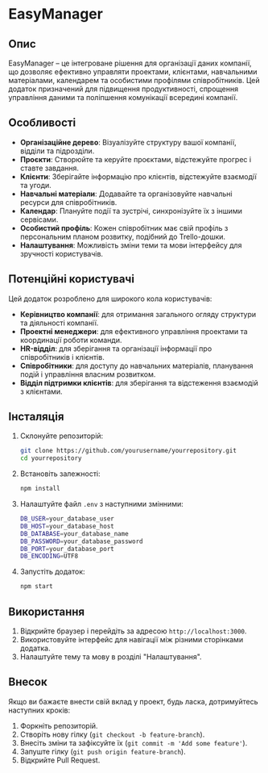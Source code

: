 # EasyManager

## Опис

EasyManager – це інтегроване рішення для організації даних компанії, що дозволяє ефективно управляти проектами, клієнтами, навчальними матеріалами, календарем та особистими профілями співробітників. Цей додаток призначений для підвищення продуктивності, спрощення управління даними та поліпшення комунікації всередині компанії.

## Особливості

- **Організаційне дерево**: Візуалізуйте структуру вашої компанії, відділи та підрозділи.
- **Проєкти**: Створюйте та керуйте проєктами, відстежуйте прогрес і ставте завдання.
- **Клієнти**: Зберігайте інформацію про клієнтів, відстежуйте взаємодії та угоди.
- **Навчальні матеріали**: Додавайте та організовуйте навчальні ресурси для співробітників.
- **Календар**: Плануйте події та зустрічі, синхронізуйте їх з іншими сервісами.
- **Особистий профіль**: Кожен співробітник має свій профіль з персональним планом розвитку, подібний до Trello-дошки.
- **Налаштування**: Можливість зміни теми та мови інтерфейсу для зручності користувачів.

## Потенційні користувачі

Цей додаток розроблено для широкого кола користувачів:

- **Керівництво компанії**: для отримання загального огляду структури та діяльності компанії.
- **Проектні менеджери**: для ефективного управління проектами та координації роботи команди.
- **HR-відділ**: для зберігання та організації інформації про співробітників і клієнтів.
- **Співробітники**: для доступу до навчальних матеріалів, планування подій і управління власним розвитком.
- **Відділ підтримки клієнтів**: для зберігання та відстеження взаємодій з клієнтами.

## Інсталяція

1. Склонуйте репозиторій:
    ```sh
    git clone https://github.com/yourusername/yourrepository.git
    cd yourrepository
    ```

2. Встановіть залежності:
    ```sh
    npm install
    ```

3. Налаштуйте файл `.env` з наступними змінними:
    ```sh
    DB_USER=your_database_user
    DB_HOST=your_database_host
    DB_DATABASE=your_database_name
    DB_PASSWORD=your_database_password
    DB_PORT=your_database_port
    DB_ENCODING=UTF8
    ```

4. Запустіть додаток:
    ```sh
    npm start
    ```

## Використання

1. Відкрийте браузер і перейдіть за адресою `http://localhost:3000`.
2. Використовуйте інтерфейс для навігації між різними сторінками додатка.
3. Налаштуйте тему та мову в розділі "Налаштування".

## Внесок

Якщо ви бажаєте внести свій вклад у проект, будь ласка, дотримуйтесь наступних кроків:

1. Форкніть репозиторій.
2. Створіть нову гілку (`git checkout -b feature-branch`).
3. Внесіть зміни та зафіксуйте їх (`git commit -m 'Add some feature'`).
4. Запуште гілку (`git push origin feature-branch`).
5. Відкрийте Pull Request.

